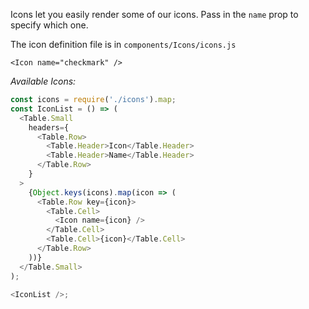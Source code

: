 Icons let you easily render some of our icons. Pass in the `name` prop to specify which one.

The icon definition file is in `components/Icons/icons.js`

```
<Icon name="checkmark" />
```

_Available Icons:_

```javascript noeditor
const icons = require('./icons').map;
const IconList = () => (
  <Table.Small
    headers={
      <Table.Row>
        <Table.Header>Icon</Table.Header>
        <Table.Header>Name</Table.Header>
      </Table.Row>
    }
  >
    {Object.keys(icons).map(icon => (
      <Table.Row key={icon}>
        <Table.Cell>
          <Icon name={icon} />
        </Table.Cell>
        <Table.Cell>{icon}</Table.Cell>
      </Table.Row>
    ))}
  </Table.Small>
);

<IconList />;
```
